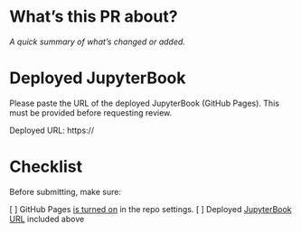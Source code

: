 # What’s this PR about?

*A quick summary of what’s changed or added.*

# Deployed JupyterBook

Please paste the URL of the deployed JupyterBook (GitHub Pages). This must be provided before requesting review.

Deployed URL: https://

# Checklist

Before submitting, make sure:

[ ] GitHub Pages [is turned on](https://github.com/ecmwf-training/jupyterbook-template?tab=readme-ov-file#13-enable-github-pages) in the repo settings.
[ ] Deployed [JupyterBook URL](https://github.com/ecmwf-training/jupyterbook-template?tab=readme-ov-file#13-enable-github-pages) included above